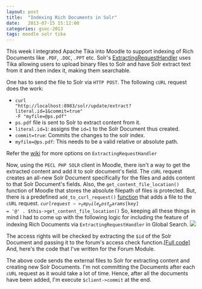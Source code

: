 ```yaml
---
layout: post
title:  "Indexing Rich Documents in Solr"
date:   2013-07-15 15:12:00
categories: gsoc-2013
tags: moodle solr tika
---
```


This week I integrated Apache Tika into Moodle to support indexing of Rich Documents like <code>.PDF</code>, <code>.DOC</code>, <code>.PPT</code> etc. Solr's [ExtractingRequestHandler][extracting-request-handler] uses Tika allowing users to upload binary files to Solr and have Solr extract text from it and then index it, making them searchable.

One has to send the file to Solr via <code>HTTP POST</code>. The following <code>cURL</code> request does the work:

- <code>curl "http://localhost:8983/solr/update/extract?literal.id=1&commit=true" -F "myfile=@ps.pdf"</code>
- <code>ps.pdf</code> file is sent to Solr to extract content from it.
- <code>literal.id=1</code>: assigns the <code>id=1</code> to the Solr Document thus created.
- <code>commit=true</code>: Commits the changes to the solr index.
- <code>myfile=@ps.pdf</code>: This needs to be a valid relative or absolute path.

Refer the [wiki][extracting-request-handler] for more options on <code>ExtractingRequestHandler</code>

Now, using the <code>PECL PHP SOLR</code> client in Moodle, there isn't a way to get the extracted content and add it to solr document's field. The <code>cURL</code> request creates an all-new Solr Document specifically for the files and adds content to that Solr Document's fields.
Also, the <code>get_content_file_location()</code> function of Moodle that stores the absolute filepath of files is protected. But, there is a predefined <code>add_to_curl_request()</code> <a href="https://github.com/moodle/moodle/blob/master/lib/filestorage/stored_file.php#L379" target="_new">function</a> that adds a file to the <code>cURL</code> request.
<code>$curlrequest->_tmp_file_post_params[$key] = '@' . $this->get_content_file_location()</code>
So, keeping all these things in mind I had to come up with the following logic for including the feature of indexing Rich Documents via <code>ExtractingRequestHandler</code> in Global Search.
<img src="images/1.png">

The access rights will be checked by extracting the <code>$id</code> of the Solr Document and passing it to the forum's access check function.<a href="https://github.com/prateeksachan/moodle/blob/gs2/mod/forum/lib.php#L8572" target="_new">[Full code]</a>
And, here's the code that I've written for the Forum Module.
<script src="https://gist.github.com/prateeksachan/6004036.js"></script>
The above code sends the external files to Solr for extracting content and creating new Solr Documents. I'm not committing the Documents after each <code>cURL</code> request as it would take a lot of time. Hence, after all the documents have been added, I'm execute <code>$client->commit</code> at the end.

[extracting-request-handler]: http://wiki.apache.org/solr/ExtractingRequestHandler